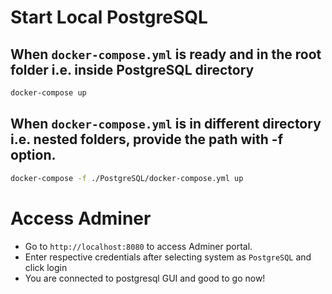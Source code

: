 # Start Local PostgreSQL

## When `docker-compose.yml` is ready and in the root folder i.e. inside PostgreSQL directory

```bash
docker-compose up
```
## When `docker-compose.yml` is in different directory i.e. nested folders, provide the path with -f option.

```bash
docker-compose -f ./PostgreSQL/docker-compose.yml up
```

# Access Adminer
- Go to `http://localhost:8080` to access Adminer portal.
- Enter respective credentials after selecting system as `PostgreSQL` and click login
- You are connected to postgresql GUI and good to go now!
